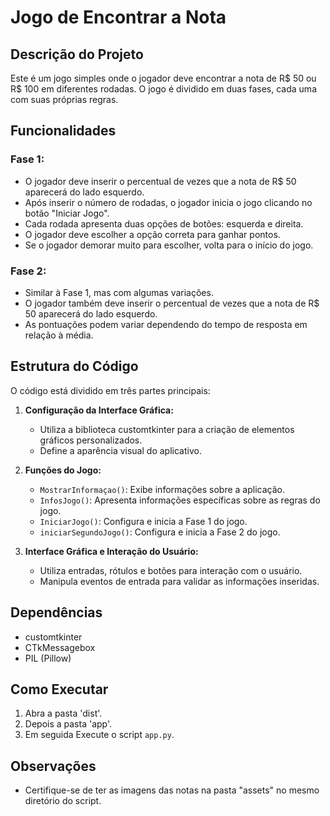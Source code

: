 # Jogo de Encontrar a Nota

## Descrição do Projeto

Este é um jogo simples onde o jogador deve encontrar a nota de R$ 50 ou R$ 100 em diferentes rodadas. O jogo é dividido em duas fases, cada uma com suas próprias regras.

## Funcionalidades

### Fase 1:
- O jogador deve inserir o percentual de vezes que a nota de R$ 50 aparecerá do lado esquerdo.
- Após inserir o número de rodadas, o jogador inicia o jogo clicando no botão "Iniciar Jogo".
- Cada rodada apresenta duas opções de botões: esquerda e direita.
- O jogador deve escolher a opção correta para ganhar pontos.
- Se o jogador demorar muito para escolher, volta para o início do jogo.

### Fase 2:
- Similar à Fase 1, mas com algumas variações.
- O jogador também deve inserir o percentual de vezes que a nota de R$ 50 aparecerá do lado esquerdo.
- As pontuações podem variar dependendo do tempo de resposta em relação à média.

## Estrutura do Código

O código está dividido em três partes principais:

1. **Configuração da Interface Gráfica:**
   - Utiliza a biblioteca customtkinter para a criação de elementos gráficos personalizados.
   - Define a aparência visual do aplicativo.

2. **Funções do Jogo:**
   - `MostrarInformaçao()`: Exibe informações sobre a aplicação.
   - `InfosJogo()`: Apresenta informações específicas sobre as regras do jogo.
   - `IniciarJogo()`: Configura e inicia a Fase 1 do jogo.
   - `iniciarSegundoJogo()`: Configura e inicia a Fase 2 do jogo.

3. **Interface Gráfica e Interação do Usuário:**
   - Utiliza entradas, rótulos e botões para interação com o usuário.
   - Manipula eventos de entrada para validar as informações inseridas.

## Dependências

- customtkinter
- CTkMessagebox
- PIL (Pillow)

## Como Executar

1. Abra a pasta 'dist'.
2. Depois a pasta 'app'.
3. Em seguida Execute o script `app.py`.

## Observações

- Certifique-se de ter as imagens das notas na pasta "assets" no mesmo diretório do script.
